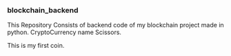 ### blockchain_backend
This Repository Consists of backend code of my blockchain project made in python.
CryptoCurrency name Scissors.

This is my first coin.


